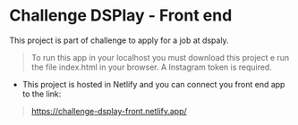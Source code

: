 # Challenge DSPlay - Front end
This project is part of challenge to apply for a job at dspaly.


   > To run this app in your localhost you must download this project e run the file index.html in your browser. 
   > A Instagram token is required.
   
   * This project is hosted in Netlify and you can connect you front end app to the link:
   > https://challenge-dsplay-front.netlify.app/
